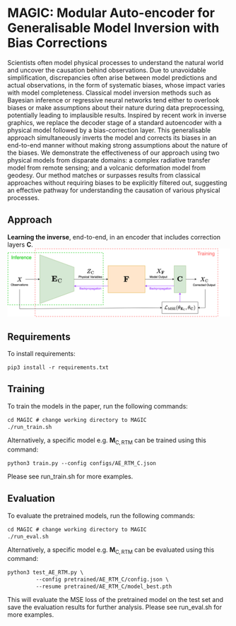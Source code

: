 # MAGIC: Modular Auto-encoder for Generalisable Model Inversion with Bias Corrections
Scientists often model physical processes to understand the natural world and uncover the causation behind observations. Due to unavoidable simplification, discrepancies often arise between model predictions and actual observations, in the form of systematic biases, whose impact varies with model completeness. Classical model inversion methods such as Bayesian inference or regressive neural networks tend either to overlook biases or make assumptions about their nature during data preprocessing, potentially leading to implausible results. Inspired by recent work in inverse graphics, we replace the decoder stage of a standard autoencoder with a physical model followed by a bias-correction layer. This generalisable approach simultaneously inverts the model and corrects its biases in an end-to-end manner without making strong assumptions about the nature of the biases. We demonstrate the effectiveness of our approach using two physical models from disparate domains: a complex radiative transfer model from remote sensing; and a volcanic deformation model from geodesy. Our method matches or surpasses results from classical approaches without requiring biases to be explicitly filtered out, suggesting an effective pathway for understanding the causation of various physical processes.

## Approach
**Learning the inverse**, end-to-end, in an encoder that includes correction layers $\mathbf{C}$.
![Learning the inverse, end-to-end, in an encoder that includes correction layers $\mathbf{C}$](figures/model_flowchart.png)

## Requirements
To install requirements:
```
pip3 install -r requirements.txt
```

## Training
To train the models in the paper, run the following commands:
```
cd MAGIC # change working directory to MAGIC
./run_train.sh
```
Alternatively, a specific model e.g. $\mathbf{M}_{\mathrm{C, RTM}}$ can be trained using this command:
```
python3 train.py --config configs/AE_RTM_C.json
```
Please see run_train.sh for more examples. 

## Evaluation
To evaluate the pretrained models, run the following commands:
```
cd MAGIC # change working directory to MAGIC
./run_eval.sh
```
Alternatively, a specific model e.g. $\mathbf{M}_{\mathrm{C, RTM}}$ can be evaluated using this command:
```
python3 test_AE_RTM.py \
         --config pretrained/AE_RTM_C/config.json \
         --resume pretrained/AE_RTM_C/model_best.pth
```
This will evaluate the MSE loss of the pretrained model on the test set and save the evaluation results for further analysis. Please see run_eval.sh for more examples. 